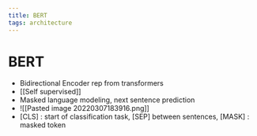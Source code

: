 ```yaml
---
title: BERT
tags: architecture
---
```


# BERT
- Bidirectional Encoder rep from transformers
- [[Self supervised]]
- Masked language modeling, next sentence prediction
- ![[Pasted image 20220307183916.png]]
- [CLS] : start of classification task, [SEP] between sentences, [MASK] : masked token






































